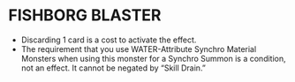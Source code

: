 # FISHBORG BLASTER

*   Discarding 1 card is a cost to activate the effect.
*   The requirement that you use WATER-Attribute Synchro Material Monsters when using this monster for a Synchro Summon is a condition, not an effect. It cannot be negated by “Skill Drain.”
